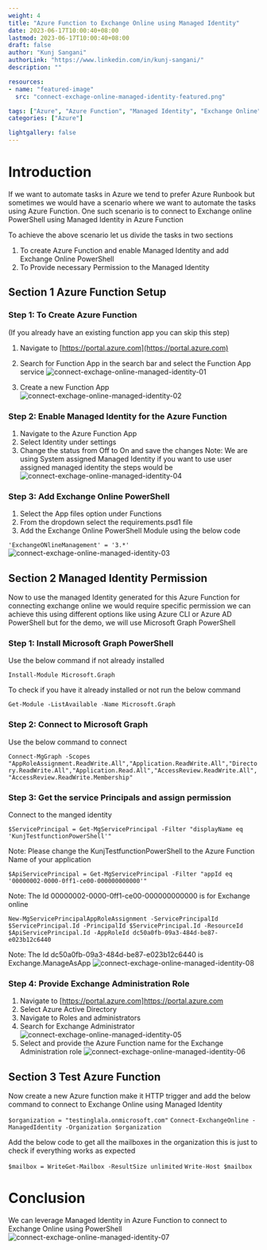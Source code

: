 ```yaml
---
weight: 4
title: "Azure Function to Exchange Online using Managed Identity"
date: 2023-06-17T10:00:40+08:00
lastmod: 2023-06-17T10:00:40+08:00
draft: false
author: "Kunj Sangani"
authorLink: "https://www.linkedin.com/in/kunj-sangani/"
description: ""

resources:
- name: "featured-image"
  src: "connect-exchage-online-managed-identity-featured.png"

tags: ["Azure", "Azure Function", "Managed Identity", "Exchange Online"]
categories: ["Azure"]

lightgallery: false
---
```


# Introduction

If we want to automate tasks in Azure we tend to prefer Azure Runbook but sometimes we would have a scenario where we want to automate the tasks using Azure Function. One such scenario is to connect to Exchange online PowerShell using Managed Identity in Azure Function

To achieve the above scenario let us divide the tasks in two sections 
1) To create Azure Function and enable Managed Identity and add Exchange Online PowerShell
2) To Provide necessary Permission to the Managed Identity 

## Section 1 Azure Function Setup

### Step 1: To Create Azure Function
(If you already have an existing function app you can skip this step)

1) Navigate to [https://portal.azure.com](https://portal.azure.com)
2) Search for Function App in the search bar and select the Function App service
![connect-exchage-online-managed-identity-01](connect-exchage-online-managed-identity-01.png)

3) Create a new Function App 
![connect-exchage-online-managed-identity-02](connect-exchage-online-managed-identity-02.png)

### Step 2:  Enable Managed Identity for the Azure Function

1) Navigate to the Azure Function App
2) Select Identity under settings
3) Change the status from Off to On and save the changes
Note: We are using System assigned Managed Identity if you want to use user assigned managed identity the steps would be 
![connect-exchage-online-managed-identity-04](connect-exchage-online-managed-identity-04.png)

### Step 3: Add Exchange Online PowerShell

1) Select the App files option under Functions 
2) From the dropdown select the requirements.psd1 file
3) Add the Exchange Online PowerShell Module using the below code

`'ExchangeONlineManagement' = '3.*'`
![connect-exchage-online-managed-identity-03](connect-exchage-online-managed-identity-03.png)

## Section 2 Managed Identity Permission

Now to use the managed Identity generated for this Azure Function for connecting exchange online we would require specific permission we can achieve this using different options like using Azure CLI or Azure AD PowerShell but for the demo, we will use Microsoft Graph PowerShell 

### Step 1: Install Microsoft Graph PowerShell 
Use the below command if not already installed

`Install-Module Microsoft.Graph`

To check if you have it already installed or not run the below command

`Get-Module -ListAvailable -Name Microsoft.Graph`

### Step 2: Connect to Microsoft Graph 
Use the below command to connect

`Connect-MgGraph -Scopes "AppRoleAssignment.ReadWrite.All","Application.ReadWrite.All","Directory.ReadWrite.All","Application.Read.All","AccessReview.ReadWrite.All","AccessReview.ReadWrite.Membership"`

### Step 3: Get the service Principals and assign permission

Connect to the manged identity

`$ServicePrincipal = Get-MgServicePrincipal -Filter "displayName eq 'KunjTestfunctionPowerShell'"`

Note: Please change the KunjTestfunctionPowerShell to the Azure Function Name of your application

`$ApiServicePrincipal = Get-MgServicePrincipal -Filter "appId eq '00000002-0000-0ff1-ce00-000000000000'"`

Note: The Id 00000002-0000-0ff1-ce00-000000000000 is for Exchange online

`New-MgServicePrincipalAppRoleAssignment -ServicePrincipalId $ServicePrincipal.Id -PrincipalId $ServicePrincipal.Id -ResourceId $ApiServicePrincipal.Id -AppRoleId dc50a0fb-09a3-484d-be87-e023b12c6440`

Note: The Id dc50a0fb-09a3-484d-be87-e023b12c6440 is Exchange.ManageAsApp 
![connect-exchage-online-managed-identity-08](connect-exchage-online-managed-identity-08.png)

### Step 4: Provide Exchange Administration Role

1) Navigate to [https://portal.azure.com]https://portal.azure.com
2) Select Azure Active Directory
3) Navigate to Roles and administrators
4) Search for Exchange Administrator
![connect-exchage-online-managed-identity-05](connect-exchage-online-managed-identity-05.png)
5) Select and provide the Azure Function name for the Exchange Administration role
![connect-exchage-online-managed-identity-06](connect-exchage-online-managed-identity-06.png)
## Section 3 Test Azure Function

Now create a new Azure function make it HTTP trigger and add the below command to connect to Exchange Online using Managed Identity

`$organization = "testinglala.onmicrosoft.com"`
`Connect-ExchangeOnline -ManagedIdentity -Organization $organization`

Add the below code to get all the mailboxes in the organization this is just to check if everything works as expected

`$mailbox = WriteGet-Mailbox -ResultSize unlimited`
`Write-Host $mailbox`

# Conclusion
We can leverage Managed Identity in Azure Function to connect to Exchange Online using PowerShell
![connect-exchage-online-managed-identity-07](connect-exchage-online-managed-identity-07.png)